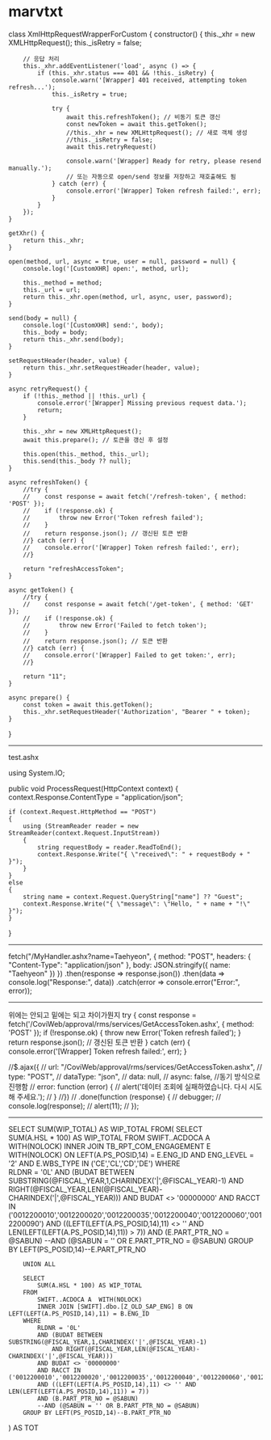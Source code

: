 # marvtxt


class XmlHttpRequestWrapperForCustom {
    constructor() {
        this._xhr = new XMLHttpRequest();
        this._isRetry = false;

        // 응답 처리
        this._xhr.addEventListener('load', async () => {
            if (this._xhr.status === 401 && !this._isRetry) {
                console.warn('[Wrapper] 401 received, attempting token refresh...');
                this._isRetry = true;

                try {
                    await this.refreshToken(); // 비동기 토큰 갱신
                    const newToken = await this.getToken();
                    //this._xhr = new XMLHttpRequest(); // 새로 객체 생성
                    //this._isRetry = false;
                    await this.retryRequest()

                    console.warn('[Wrapper] Ready for retry, please resend manually.');
                    // 또는 자동으로 open/send 정보를 저장하고 재호출해도 됨
                } catch (err) {
                    console.error('[Wrapper] Token refresh failed:', err);
                }
            }
        });
    }

    getXhr() {
        return this._xhr;
    }

    open(method, url, async = true, user = null, password = null) {
        console.log('[CustomXHR] open:', method, url);

        this._method = method;
        this._url = url;
        return this._xhr.open(method, url, async, user, password);
    }

    send(body = null) {
        console.log('[CustomXHR] send:', body);
        this._body = body;
        return this._xhr.send(body);
    }

    setRequestHeader(header, value) {
        return this._xhr.setRequestHeader(header, value);
    }

    async retryRequest() {
        if (!this._method || !this._url) {
            console.error('[Wrapper] Missing previous request data.');
            return;
        }

        this._xhr = new XMLHttpRequest();
        await this.prepare(); // 토큰을 갱신 후 설정

        this.open(this._method, this._url);
        this.send(this._body ?? null);
    }

    async refreshToken() {
        //try {
        //    const response = await fetch('/refresh-token', { method: 'POST' });
        //    if (!response.ok) {
        //        throw new Error('Token refresh failed');
        //    }
        //    return response.json(); // 갱신된 토큰 반환
        //} catch (err) {
        //    console.error('[Wrapper] Token refresh failed:', err);
        //}

        return "refreshAccessToken";
    }

    async getToken() {
        //try {
        //    const response = await fetch('/get-token', { method: 'GET' });
        //    if (!response.ok) {
        //        throw new Error('Failed to fetch token');
        //    }
        //    return response.json(); // 토큰 반환
        //} catch (err) {
        //    console.error('[Wrapper] Failed to get token:', err);
        //}

        return "11";
    }

    async prepare() {
        const token = await this.getToken();
        this._xhr.setRequestHeader('Authorization', "Bearer " + token);
    }
}




---------------------------------------------------------------------------------------

test.ashx

using System.IO;

public void ProcessRequest(HttpContext context)
{
    context.Response.ContentType = "application/json";

    if (context.Request.HttpMethod == "POST")
    {
        using (StreamReader reader = new StreamReader(context.Request.InputStream))
        {
            string requestBody = reader.ReadToEnd();
            context.Response.Write("{ \"received\": " + requestBody + " }");
        }
    }
    else
    {
        string name = context.Request.QueryString["name"] ?? "Guest";
        context.Response.Write("{ \"message\": \"Hello, " + name + "!\" }");
    }
}

---------------------------------------------------------------------------------------


fetch("/MyHandler.ashx?name=Taehyeon", {
    method: "POST",
    headers: { "Content-Type": "application/json" },
    body: JSON.stringify({ name: "Taehyeon" })
})
.then(response => response.json())
.then(data => console.log("Response:", data))
.catch(error => console.error("Error:", error));

---------------------------------------------------------------------------------------------

위에는 안되고 밑에는 되고 차이가뭔지
try {
    const response = fetch('/CoviWeb/approval/rms/services/GetAccessToken.ashx', { method: 'POST' });
    if (!response.ok) {
        throw new Error('Token refresh failed');
    }
    return response.json(); // 갱신된 토큰 반환
} catch (err) {
    console.error('[Wrapper] Token refresh failed:', err);
}


//$.ajax({
//    url: "/CoviWeb/approval/rms/services/GetAccessToken.ashx",
//    type: "POST",
//    dataType: "json",
//    data: null,
//    async: false, //동기 방식으로 진행함
//    error: function (error) {
//        alert('데이터 조회에 실패하였습니다. 다시 시도해 주세요.');
//    }
//})
//    .done(function (response) {
//        debugger;
//        console.log(response);
//        alert(11);
//    });


-------------------------------------------------------------------------------
SELECT SUM(WIP_TOTAL) AS WIP_TOTAL
FROM(
		SELECT	
			SUM(A.HSL * 100) AS WIP_TOTAL
		FROM
			SWIFT..ACDOCA A  WITH(NOLOCK)
			INNER JOIN TB_RPT_COM_ENGAGEMENT E WITH(NOLOCK) ON LEFT(A.PS_POSID,14) = E.ENG_ID AND ENG_LEVEL = '2' AND E.WBS_TYPE IN ('CE','CL','CD','DE')
		WHERE	
			RLDNR = '0L' 
			AND (BUDAT BETWEEN SUBSTRING(@FISCAL_YEAR,1,CHARINDEX('|',@FISCAL_YEAR)-1) 
				AND RIGHT(@FISCAL_YEAR,LEN(@FISCAL_YEAR)-CHARINDEX('|',@FISCAL_YEAR)))
			AND BUDAT <> '00000000'
			AND RACCT IN ('0012200010','0012200020','0012200035','0012200040','0012200060','0012200090')
			AND ((LEFT(LEFT(A.PS_POSID,14),11) <> '' AND LEN(LEFT(LEFT(A.PS_POSID,14),11)) > 7))
			AND (E.PART_PTR_NO = @SABUN)
			--AND (@SABUN = '' OR E.PART_PTR_NO = @SABUN)
		GROUP BY LEFT(PS_POSID,14)--E.PART_PTR_NO

		UNION ALL

		SELECT	
			SUM(A.HSL * 100) AS WIP_TOTAL
		FROM
			SWIFT..ACDOCA A  WITH(NOLOCK)
			INNER JOIN [SWIFT].dbo.[Z_OLD_SAP_ENG] B ON LEFT(LEFT(A.PS_POSID,14),11) = B.ENG_ID
		WHERE	
			RLDNR = '0L' 
			AND (BUDAT BETWEEN SUBSTRING(@FISCAL_YEAR,1,CHARINDEX('|',@FISCAL_YEAR)-1) 
				AND RIGHT(@FISCAL_YEAR,LEN(@FISCAL_YEAR)-CHARINDEX('|',@FISCAL_YEAR)))
			AND BUDAT <> '00000000'
			AND RACCT IN ('0012200010','0012200020','0012200035','0012200040','0012200060','0012200090')
			AND ((LEFT(LEFT(A.PS_POSID,14),11) <> '' AND LEN(LEFT(LEFT(A.PS_POSID,14),11)) = 7))
			AND (B.PART_PTR_NO = @SABUN)
			--AND (@SABUN = '' OR B.PART_PTR_NO = @SABUN)
		GROUP BY LEFT(PS_POSID,14)--B.PART_PTR_NO
) AS TOT

